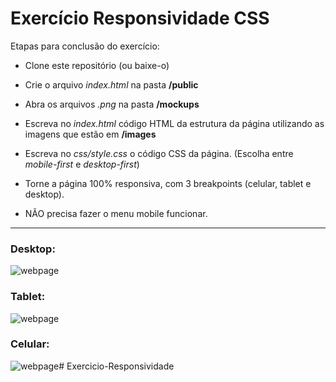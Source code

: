 # Exercício Responsividade CSS

Etapas para conclusão do exercício:

- Clone este repositório (ou baixe-o)

- Crie o arquivo *index.html* na pasta **/public**

- Abra os arquivos *.png* na pasta **/mockups**

- Escreva no *index.html* código HTML da estrutura da página utilizando as imagens que estão em **/images**

- Escreva no *css/style.css* o código CSS da página.
(Escolha entre *mobile-first* e *desktop-first*)

- Torne a página 100% responsiva, com 3 breakpoints (celular, tablet e desktop).

- NÃO precisa fazer o menu mobile funcionar.

---

### Desktop:
![webpage](https://i.imgur.com/2os419N.png)

### Tablet:
![webpage](https://i.imgur.com/ELRIkmK.png)

### Celular:
![webpage](https://i.imgur.com/MGWyqMI.png)# Exercicio-Responsividade
